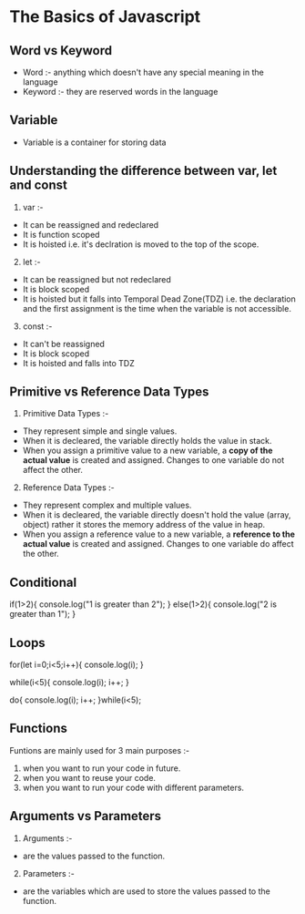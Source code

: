 # The Basics of Javascript

## Word vs Keyword

- Word :- anything which doesn't have any special meaning in the language
- Keyword :- they are reserved words in the language

## Variable

- Variable is a container for storing data

## Understanding the difference between var, let and const

1. var :- 
- It can be reassigned and redeclared
- It is function scoped
- It is hoisted i.e. it's declration is moved to the top of the scope.

2. let :-
- It can be reassigned but not redeclared
- It is block scoped
- It is hoisted but it falls into Temporal Dead Zone(TDZ) i.e. the declaration and the first assignment is the time when the variable is not accessible.

3. const :-
- It can't be reassigned
- It is block scoped
- It is hoisted and falls into TDZ

## Primitive vs Reference Data Types

1. Primitive Data Types :-
- They represent simple and single values.
- When it is decleared, the variable directly holds the value in stack.
- When you assign a primitive value to a new variable, a **copy of the actual value** is created and assigned. Changes to one variable do not affect the other.

2. Reference Data Types :-
- They represent complex and multiple values.
- When it is decleared, the variable directly doesn't hold the value (array, object) rather it stores the memory address of the value in heap.
- When you assign a reference value to a new variable, a **reference to the actual value** is created and assigned. Changes to one variable do affect the other.

## Conditional 

if(1>2){
    console.log("1 is greater than 2");
}
else(1>2){
    console.log("2 is greater than 1");
}

## Loops

for(let i=0;i<5;i++){
    console.log(i);
}

while(i<5){
    console.log(i);
    i++;
}

do{
    console.log(i);
    i++;
}while(i<5);

## Functions
Funtions are mainly used for 3 main purposes :-
1. when you want to run your code in future.
2. when you want to reuse your code.
3. when you want to run your code with different parameters.

## Arguments vs Parameters

1. Arguments :-
- are the values passed to the function.

2. Parameters :-
- are the variables which are used to store the values passed to the function.